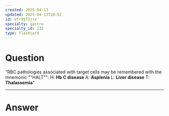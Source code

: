 ```yaml
---
created: 2025-04-13
updated: 2025-04-13T10:52
id: efr9$T3j+x
specialty: gastro
specialty_id: 132
type: flashcard
---
```


# Question
"RBC pathologies associated with target cells may be remembered with the mnemonic ""HALT"":    H: **Hb C disease** A: **Asplenia** L: **Liver disease** T: **Thalassemia**"

---

# Answer
